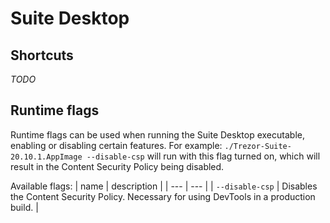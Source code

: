 # Suite Desktop

## Shortcuts
_TODO_

## Runtime flags
Runtime flags can be used when running the Suite Desktop executable, enabling or disabling certain features. For example: `./Trezor-Suite-20.10.1.AppImage --disable-csp` will run with this flag turned on, which will result in the Content Security Policy being disabled. 

Available flags:
| name | description |
| --- | --- |
| `--disable-csp` | Disables the Content Security Policy. Necessary for using DevTools in a production build. |
